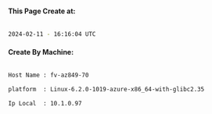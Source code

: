 
   
#### This Page Create at:

```bash

2024-02-11 - 16:16:04 UTC

```

#### Create By Machine:

```bash

Host Name : fv-az849-70

platform  : Linux-6.2.0-1019-azure-x86_64-with-glibc2.35

Ip Local  : 10.1.0.97

```

